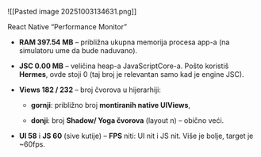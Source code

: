 

![[Pasted image 20251003134631.png]]


 React Native “Performance Monitor”

- **RAM 397.54 MB** – približna ukupna memorija procesa app-a (na simulatoru ume da bude naduvano).
    
- **JSC 0.00 MB** – veličina heap-a JavaScriptCore-a. Pošto koristiš **Hermes**, ovde stoji 0 (taj broj je relevantan samo kad je engine JSC).
    
- **Views 182 / 232** – broj čvorova u hijerarhiji:
    
    - **gornji**: približno broj **montiranih native UIViews**,
        
    - **donji**: broj **Shadow/ Yoga čvorova** (layout n) – obično veći.
        
- **UI 58** i **JS 60** (sive kutije) – **FPS** niti: UI nit i JS nit. Više je bolje, target je ~60fps.